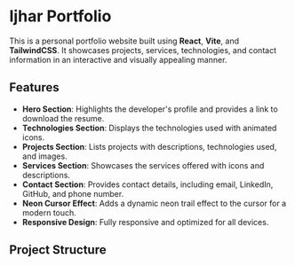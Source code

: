 # Ijhar Portfolio

This is a personal portfolio website built using 
**React**, **Vite**, and **TailwindCSS**. It showcases projects, services, technologies, and contact information in an interactive and visually appealing manner.

## Features

- **Hero Section**: Highlights the developer's profile and provides a link to download the resume.
- **Technologies Section**: Displays the technologies used with animated icons.
- **Projects Section**: Lists projects with descriptions, technologies used, and images.
- **Services Section**: Showcases the services offered with icons and descriptions.
- **Contact Section**: Provides contact details, including email, LinkedIn, GitHub, and phone number.
- **Neon Cursor Effect**: Adds a dynamic neon trail effect to the cursor for a modern touch.
- **Responsive Design**: Fully responsive and optimized for all devices.

## Project Structure
